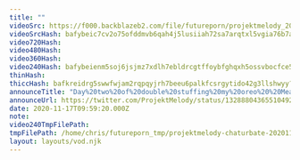 ```yaml
---
title: ""
videoSrc: https://f000.backblazeb2.com/file/futureporn/projektmelody_2020-11-18_01-58-42.mkv
videoSrcHash: bafybeic7cv2o75ofddmvb6qah4j5lusiiah72sa7arqtxl5vgia76b7adi?filename=projektmelody-chaturbate-20201118T015920Z-source.mp4
video720Hash: 
video480Hash: 
video360Hash: 
video240Hash: bafybeienm5soj6jsjmz7xdlh7ebldrcgtffoybfghqxh5ossvbocfce5cu?filename=projektmelody-chaturbate-20201118T015920Z-240p.mp4
thinHash: 
thiccHash: bafkreidrg5swwfwjam2rqpqyjrh7beeu6palkfcsrgytido42g3llshwyy?filename=20201118T015920Z-thicc.jpg
announceTitle: "Day%20two%20of%20double%20stuffing%20my%20oreo%20%20Meaning%20it%27s%20a%20hush%2Flush%20day.%20I%27m%20online%20and%20I%20hope%20nothing%20explodes%21%20see%20you%20soon"
announceUrl: https://twitter.com/ProjektMelody/status/1328880436551049217
date: 2020-11-17T09:59:20.000Z
note: 
video240TmpFilePath: 
tmpFilePath: /home/chris/futureporn_tmp/projektmelody-chaturbate-20201118T015920Z-source.mp4
layout: layouts/vod.njk
---
```


